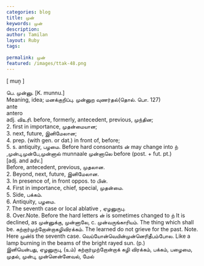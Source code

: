 ```yaml
---
categories: blog
title: முன்
keywords: முன்
description: 
author: Tamilan
layout: Ruby
tags: 
 
permalink: முன்
featured: /images/ttak-48.png
---
```

  
[ muṉ ]  
  
பெ. முன்னு. [K. munnu.]  
Meaning, idea; மனக்குறிப்பு. முன்னுற வுணர்தல்(தொல். பொ. 127)  
ante  
antero  
adj. விஉரி. before, formerly, antecedent, previous, முந்தின;   
2. first in importance, முதன்மையான;   
3. next, future, இனிமேலான;   
4. prep. (with gen. or dat.) in front of, before;   
5. s. antiquity, பழமை. Before hard consonants ன் may change into ற்  
,முன்பு,முன்பே,முன்னால் munnaale முன்னாலெ before (post. + fut. pt.)  
[adj. and adv.]  
Before, antecedent, previous, முதலான.   
2. Beyond, next, future, இனிமேலான.   
3. In presence of, in front oppos. to பின்.   
4. First in importance, chief, special, முதன்மை.   
5. Side, பக்கம்.   
6. Antiquity, பழமை.   
7. The seventh case or local ablative , ஏழனுருபு.   
8. Over.Note. Before the hard letters ன் is sometimes changed to ற் It is declined, as முன்னுக்கு, முன்னாலே, c. முன்வருங்காரியம். The thing which shall be. கற்றார்முற்றோன்றாகழிவிரக்கம். The learned do not grieve for the past. Note. Here முன்is the seventh case. வெய்யோன்வெயின்முன்னெரிதீபம்போல. Like a lamp burning in the beams of the bright rayed sun. (p.)  
இனியென்பது, ஏழனுருபு, (உம்) கற்றார்முற்றோன்றாக் கழி விரக்கம், பக்கம், பழைமை, முதல், முன்பு, முன்னென்னேவல், மேல்